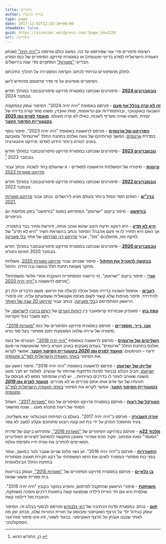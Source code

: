 ```yaml
---
title: סיפורים
author: נמרוד איזנברג
type: page
date: 2017-12-02T12:18:28+00:00
showdate: false
guid: https://aizenimr.wordpress.com/?page_id=2229
url: /סיפורים
---
```

רשימת סיפורים פרי עטי שפורסמו עד כה. כמעט כולם פורסמו ב["היה יהיה"](http://annual.sf-f.org.il) (שנתון האגודה הישראלית למדע בדיוני ופנטסיה) או במסגרת פרויקט הסיפורים של כנס המדע הבדיוני ["מאורות"](https://meorot.sf-f.org.il) המתקיים מדי שנה בירושלים.

לחלק מהסיפורים טרחתי לכתוב הקדמה המסבירה על תהליך כתיבתם.

הסיפורים מופיעים על פי סדר פרסומם מהחדש לישן.

**[נובמברונים 2024](post/2024-11-30-נובמברונים-2024.md)** - סיפורונים שנכתבו במסגרת פרויקט סיפורונובמבר במהלך חודש נובמבר 2024.

**[זה לא קרה בכלל אף פעם](post/2025-04-24-זה-לא-קרה-בכלל-אף-פעם.md)** - פורסם באסופת "היה יהיה 2024". *הסיפור עוסק במתקפת השבעה באוקטובר, ובהתמודדות עם טראומות, מוות ואובדן.* משהו מוזר קורה בדירה של עמית. משהו שהיה מעדיף לשכוח, כאילו לא קרה מעולם. **[מועמד לפרס גפן 2025 בקטגוריית הסיפור הקצר](https://geffen.sf-f.org.il/geffen_2022/%d7%9e%d7%95%d7%a2%d7%9e%d7%93%d7%99-%d7%a9%d7%9c%d7%91-%d7%91-%d7%9c%d7%a4%d7%a8%d7%a1-%d7%92%d7%a4%d7%9f-2025/)**.

**[הפרויקט של ארטמיס](../post/2024-02-29-הפרויקט-של-ארטמיס-סיפור.md)** - פורסם לראשונה באסופת "היה יהיה 2023". סיפור נוסף בסדרת [ארטמיס](/2020/08/15/%D7%94%D7%A9%D7%9C%D7%99%D7%98%D7%99%D7%9D-%D7%A9%D7%9C-%D7%90%D7%A8%D7%98%D7%9E%D7%99%D7%A1-%D7%A1%D7%99%D7%A4%D7%95%D7%A8/). המשך קורותיהם של נועה ואלכס בתחנת החלל "ארטמיס" ומאבקם באויב הנורא ביותר הידוע לאדם: פרויקט אינטגרציה.

[**נובמברונים 2023**](/2023/11/30/%D7%A0%D7%95%D7%91%D7%9E%D7%91%D7%A8%D7%95%D7%A0%D7%99%D7%9D-2023/) - סיפורונים שנכתבו במסגרת פרויקט סיפורונובמבר במהלך חודש נובמבר 2023 [^1].

[**טיוטות**](https://meorot.sf-f.org.il/2022/INDEX_19.HTM) - סיפורה של המשלחת הראשונה למאדים - זו שהעולם בחר לשכוח. נכתב עבור [פרויקט מאורות 2022](https://meorot.sf-f.org.il/2022/stories/).

[**נובמברונים 2022**](/2022/11/30/%d7%a0%d7%95%d7%91%d7%9e%d7%91%d7%a8%d7%95%d7%a0%d7%99%d7%9d-2022/) - סיפורונים שנכתבו במסגרת פרויקט סיפורונובמבר במהלך חודש נובמבר 2022.

[**ברנ"ש**](https://meorot.sf-f.org.il/2021/INDEX_21.HTM) - האדם חסר המזל ביותר בעולם מגיע לירושלים. נכתב עבור [פרויקט מאורות 2021.](https://meorot.sf-f.org.il/2021/%d7%a4%d7%a8%d7%95%d7%99%d7%a7%d7%98-%d7%94%d7%a1%d7%99%d7%a4%d7%95%d7%a8%d7%99%d7%9d/)

[**בודפשט**](/2021/09/16/%d7%91%d7%95%d7%93%d7%a4%d7%a9%d7%98-%d7%a1%d7%99%d7%a4%d7%95%d7%a8/) - סיפור ביקום "ישראמן" המתרחש במעוז "בודפשט" בזמן מלחמת יום הכיפורים.

[**היא לא תדע**](http://www.blipanika.co.il/?p=5220) - היא דווקא יודעת היטב שהוא אוהב אותה, ודורשת מחיר כבד בתמורה. אך האם היא תחזיר לו אי פעם אהבה? הסיפור נכתב בהשראת השיר "היא לא תדע" של להקת גזוז, מהאלבום "גזוז", עבור [פרויקט דני סנדרסון](http://www.blipanika.co.il/?cat=31) של אתר [בלי פאניקה](http://www.blipanika.co.il/).

[**נובמברונים 2020**](/2020/11/30/%d7%a0%d7%95%d7%91%d7%9e%d7%91%d7%a8%d7%95%d7%a0%d7%99%d7%9d-2020/) - סיפורונים שנכתבו במסגרת פרויקט סיפורונובמבר במהלך חודש נובמבר 2020 האיום והנורא.

[**בבקשה להאכיל את החתול**](https://meorot.sf-f.org.il/2020/INDEX-14.HTM) - סיפור שנכתב עבור [פרויקט מאורות 2020](https://meorot.sf-f.org.il/2020/%d7%a4%d7%a8%d7%95%d7%99%d7%a7%d7%98-%d7%94%d7%a1%d7%99%d7%a4%d7%95%d7%a8%d7%99%d7%9d/). משלחת מחקר מוצאת תחנת חלל נטושה ובה חידה. וחתול.

[**אורי**](/2020/10/04/%d7%90%d7%95%d7%a8%d7%99-%d7%a1%d7%99%d7%a4%d7%95%d7%a8/) - סיפור ביקום "ישראמן". מי היישות המסתורית העוקבת אחרי אלעד ומשפחתו? פורסם לראשונה ב["היה יהיה 2020"](http://annual.sf-f.org.il/?cat=16).

[**רעבים**](/2020/08/25/%d7%a8%d7%a2%d7%91%d7%99%d7%9d-%d7%a1%d7%99%d7%a4%d7%95%d7%a8/) - אתמול השכנה בדירה ממול אכלה לבעלה את הראש. משם הדברים יכלו רק להידרדר. סיפור מגיפות שלא קשור לשום מגיפה אקטואלית ששמעתם עליה. זהו סיפורי הראשון המתפרסם ב[בלי פאניקה](http://www.blipanika.co.il). נכתב עבור [פרויקט 20 שנה של האתר](http://www.blipanika.co.il/?p=4792).

[**קפה בוץ**](/2020/03/25/%d7%a7%d7%a4%d7%94-%d7%91%d7%95%d7%a5-%d7%a4%d7%90%d7%a0%d7%a4%d7%99%d7%a7/) - פאנפיק שבמרכזו קרוסאובר בין [רוחות הערים](http://rotemwrites.com/?page_id=119) של [רותם ברוכין](http://rotemwrites.com/) [לישראמן](/category/%D7%99%D7%A9%D7%A8%D7%90%D7%9E%D7%9F/), על רקע משבר נגיף הקורונה.

**[אבן, נייר, מספריים](https://meorot.sf-f.org.il/2019/index-19.html)** - פורסם במסגרת פרויקט הסיפורים של כנס ["מאורות 2019"](https://meorot.sf-f.org.il/2019/). סיפורה של עיירה שלווה המאמצת יתום מסתורי בעל סוד נורא.

[**השליטים של ארטמיס**](/2020/08/15/%d7%94%d7%a9%d7%9c%d7%99%d7%98%d7%99%d7%9d-%d7%a9%d7%9c-%d7%90%d7%a8%d7%98%d7%9e%d7%99%d7%a1-%d7%a1%d7%99%d7%a4%d7%95%d7%a8/) - פורסם לראשונה באסופת ["היה יהיה 2019"](http://annual.sf-f.org.il/?cat=15). הצטרפו אל נועה ואלכס בתחנת החלל "ארטמיס" בעודם נאבקים באויב הנורא ביותר שהאנושות אי-פעם ידעה – הטימטום. **[_מועמד לפרס גפן 2020 בקטגוריית הסיפור הקצר_](https://www.sf-f.org.il/archives/3058).** אפשר לקרוא את הסיפור [באתר האגודה הישראלית למד"ב ופנטסיה](https://www.sf-f.org.il/archives/3054).

**[עלייתו של ישראמן](/2019/08/08/%d7%a2%d7%9c%d7%99%d7%99%d7%aa%d7%95-%d7%a9%d7%9c-%d7%99%d7%a9%d7%a8%d7%90%d7%9e%d7%9f-%d7%a1%d7%99%d7%a4%d7%95%d7%a8/)** - פורסם לראשונה באסופת "היה יהיה 2018". סיפור ראשון עם [ישראמן](/2016/12/13/%d7%99%d7%a9%d7%a8%d7%90%d7%9e%d7%9f-%d7%95%d7%90%d7%a0%d7%99/), חביב הבלוג (בניגוד לפינת הדחקות שהיתה עד עכשיו). לאלעד יש חבר מעט משונה שאוהב לעזור לו בדרכים בעייתיות... יש לציין שהסיפור ממש לא מבוסס על חוויותיו של אף אדם אותו אתם מכירים או לא מכירים. **[_מועמד לפרס גפן 2019 בקטגוריית הסיפור הקצר_](http://geffen.sf-f.org.il/?p=1761).** אפשר לקרוא את הסיפור [באתר האגודה הישראלית למד"ב ופנטסיה](https://www.sf-f.org.il/archives/2778).

[**האורקל של רעות**](https://meorot.sf-f.org.il/2017/index-29.html) - פורסם במסגרת פרויקט הסיפורים של כנס ["מאורות 2017"](https://meorot.sf-f.org.il/2017/). השתל המוחי של רעות מתנהג מעט... שונה מהשאר.

[**אורה השבורה**](/2018/05/05/%d7%90%d7%95%d7%a8%d7%94-%d7%94%d7%a9%d7%91%d7%95%d7%a8%d7%94-%d7%a1%d7%99%d7%a4%d7%95%d7%a8/) - פורסם ב"היה יהיה 2017". בעולם בו הפיתוח הטכנולוגי יצא משליטה, צעיר מתוסכל הנזרק על ידי בת זוגו קונה רובוט מתוחכם ונקלע למצב לא צפוי.

**[מלכוד 22א](/2016/12/26/%d7%9e%d7%9c%d7%9b%d7%95%d7%93-22%d7%90-%d7%a1%d7%99%d7%a4%d7%95%d7%a8/)** - פורסם בפרויקט הסיפורים של ["מאורות 2016"](https://meorot.sf-f.org.il/2016/), ומתרחש ביקום של סדרת "המוסד" מאת אסימוב. פקיד מכס אפרורי ומאובן מתקשה להסתגל לשינויים הפוליטיים המאיימים להחריב את אורח חייו ותפיסת עולמו.

**[התעוררות](/2016/09/22/%d7%94%d7%aa%d7%a2%d7%95%d7%a8%d7%a8%d7%95%d7%aa-%d7%a1%d7%99%d7%a4%d7%95%d7%a8/)** - פורסם ב"היה יהיה 2016". זוג נשוי פלוס שניים שעבר לגור במושב, עומד בפני כוח מסתורי המפורר לאיטו את התא המשפחתי על רקע חקירת תאונה מסתורית בתחנת החלל הבינלאומית.

**[בן כלאיים](/2015/12/02/%d7%91%d7%9f-%d7%9b%d7%9c%d7%90%d7%99%d7%99%d7%9d-%d7%a1%d7%99%d7%a4%d7%95%d7%a8/)** - פורסם במסגרת פרויקט הסיפורים של ["מאורות 2015"](https://meorot.sf-f.org.il/2015/), ועוסק בבריונות בית ספרית ופשעי שנאה.

**[משותקת](/2015/09/07/%d7%9e%d7%a9%d7%95%d7%aa%d7%a7%d7%aa-%d7%a1%d7%99%d7%a4%d7%95%d7%a8/)** - סיפורי הראשון שהתקבל לפרסום, והופיע במקור בקובץ "היה יהיה 2015". שולמית היא אם חד הורית לילדה שנפצעה קשה בתאונת דרכים והפכה משותקת, הניצבת מול דילמה קשה.

**[תום](/2015/08/15/%d7%aa%d7%95%d7%9d-%d7%a1%d7%99%d7%a4%d7%95%d7%a8-2/)** - נכתב במסגרת סדנת הכתיבה של [רוני גלבפיש](https://gelbfish.com) ופורסם לבסוף בבלוג זה. הסיפור עוסק בגידול ילד על הרצף האוטיסטי ומבוסס על חוויית ההורות שלנו, ונכתב זמן מה לאחר שבננו אובחן על הרצף האוטיסטי. בניגוד לשאר, זהו אינו סיפור מהז'אנר הספקולטיבי.

[^1]: כן, החודש *ההוא*.